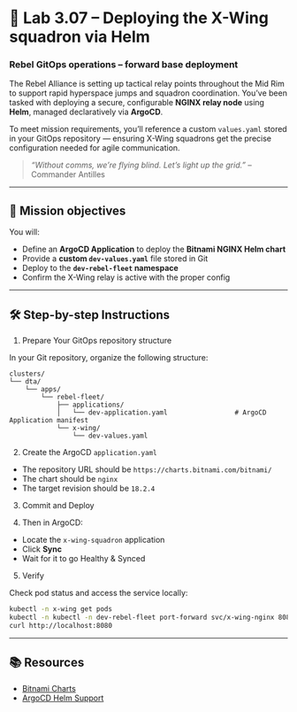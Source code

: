 # 🧭 Lab 3.07 – Deploying the X-Wing squadron via Helm

### **Rebel GitOps operations – forward base deployment**

The Rebel Alliance is setting up tactical relay points throughout the Mid Rim to support rapid hyperspace jumps and squadron coordination. You’ve been tasked with deploying a secure, configurable **NGINX relay node** using **Helm**, managed declaratively via **ArgoCD**.

To meet mission requirements, you’ll reference a custom `values.yaml` stored in your GitOps repository — ensuring X-Wing squadrons get the precise configuration needed for agile communication.

> *“Without comms, we’re flying blind. Let’s light up the grid.”* – Commander Antilles

---

## 🎯 Mission objectives

You will:

* Define an **ArgoCD Application** to deploy the **Bitnami NGINX Helm chart**
* Provide a **custom `dev-values.yaml`** file stored in Git
* Deploy to the **`dev-rebel-fleet` namespace**
* Confirm the X-Wing relay is active with the proper config

---

## 🛠️ Step-by-step Instructions

01. Prepare Your GitOps repository structure

In your Git repository, organize the following structure:

```
clusters/
└── dta/
    └── apps/
        └── rebel-fleet/
            ├── applications/
            │   └── dev-application.yaml                 # ArgoCD Application manifest
            └── x-wing/
                └── dev-values.yaml
```

02. Create the ArgoCD `application.yaml`

* The repository URL should be `https://charts.bitnami.com/bitnami/`
* The chart should be `nginx`
* The target revision should be `18.2.4`

03. Commit and Deploy

04. Then in ArgoCD:

* Locate the `x-wing-squadron` application
* Click **Sync**
* Wait for it to go Healthy & Synced

05. Verify

Check pod status and access the service locally:

```bash
kubectl -n x-wing get pods
kubectl -n kubectl -n dev-rebel-fleet port-forward svc/x-wing-nginx 8080:8080
curl http://localhost:8080
```

---

## 📚 Resources

* [Bitnami Charts](https://charts.bitnami.com/)
* [ArgoCD Helm Support](https://argo-cd.readthedocs.io/en/stable/user-guide/helm/)